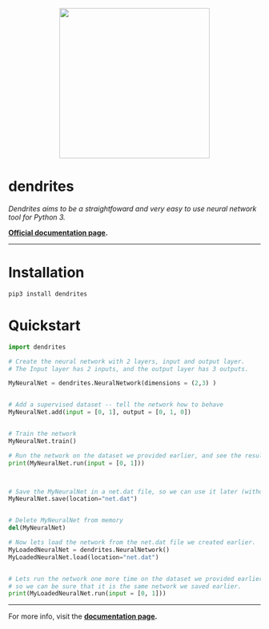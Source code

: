 <p align="center">
    <img style='width: 300px' src="http://i.imgur.com/6ZVwnlb.png"></img>
</p>


# dendrites

*Dendrites aims to be a straightfoward and
very easy to use neural network tool for Python 3.*

**[Official documentation page](http://dendrites.readthedocs.io/en/latest/).**

---

# Installation

`pip3 install dendrites`

# Quickstart

```python
import dendrites

# Create the neural network with 2 layers, input and output layer.
# The Input layer has 2 inputs, and the output layer has 3 outputs.

MyNeuralNet = dendrites.NeuralNetwork(dimensions = (2,3) )


# Add a supervised dataset -- tell the network how to behave
MyNeuralNet.add(input = [0, 1], output = [0, 1, 0])


# Train the network
MyNeuralNet.train()

# Run the network on the dataset we provided earlier, and see the results.
print(MyNeuralNet.run(input = [0, 1]))



# Save the MyNeuralNet in a net.dat file, so we can use it later (without Training it again)
MyNeuralNet.save(location="net.dat")


# Delete MyNeuralNet from memory
del(MyNeuralNet)

# Now lets load the network from the net.dat file we created earlier.
MyLoadedNeuralNet = dendrites.NeuralNetwork()
MyLoadedNeuralNet.load(location="net.dat")


# Lets run the network one more time on the dataset we provided earlier,
# so we can be sure that it is the same network we saved earlier.
print(MyLoadedNeuralNet.run(input = [0, 1]))
```

---

For more info, visit the **[documentation page](http://dendrites.readthedocs.io/en/latest/).**
